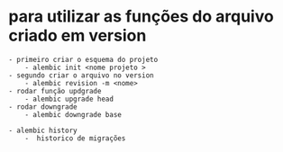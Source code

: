 # para utilizar as funções do arquivo criado em version
    - primeiro criar o esquema do projeto 
        - alembic init <nome projeto >
    - segundo criar o arquivo no version 
        - alembic revision -m <nome>
    - rodar função updgrade
        - alembic upgrade head
    - rodar downgrade 
        - alembic downgrade base
    
    - alembic history
        -  historico de migrações